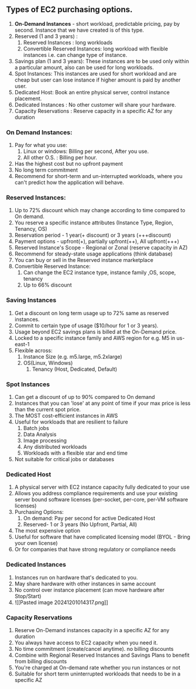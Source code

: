 
## Types of EC2 purchasing options.

1. **On-Demand Instances** - short workload, predictable pricing, pay by second. Instance that we have created is of this type.
2. Reserved (1 and 3 years) : 
	1.  Reserved Instances : long workloads
	2. Convertible Reserved Instances: long workload with flexible instances i.e. can change type of instance.
3. Savings plan (1 and 3 years): These instances are to be used only within a particular amount, also can be used for long workloads.
4. Spot Instances: This instances are used for short workload and are cheap but user can lose instance if higher amount is paid by another user.
5. Dedicated Host: Book an entire physical server, control instance placement.
6. Dedicated Instances : No other customer will share your hardware.
7. Capacity Reservations : Reserve capacity in a specific AZ for any duration

### On Demand Instances:

1. Pay for what you use:
	1. Linux or windows: Billing per second, After you use.
	2. All other O.S. : Billing per hour.
2. Has the highest cost but no upfront payment
3. No long term commitment
4. Recommend for short-term and un-interrupted workloads, where you can't predict how the application will behave.


### Reserved Instances:

1. Up to 72% discount which may change according to time compared to On demand.
2. You reserve a specific instance attributes (Instance Type, Region, Tenancy, OS)
3. Reservation period - 1 year(+ discount) or 3 years (+++discount)
4. Payment options - upfront(+), partially upfront(++), All upfront(+++)
5. Reserved Instance's Scope - Regional or Zonal (reserve capacity in AZ)
6. Recommend for steady-state usage applications (think database)
7. You can buy or sell in the Reserved instance marketplace
8. Convertible Reserved Instance:
	1. Can change the EC2 instance type, instance family ,OS, scope, tenancy
	2. Up to 66% discount


### Saving Instances

1. Get a discount on long term usage up to 72% same as reserved instances.
2. Commit to certain type of usage ($10/hour for 1 or 3 years).
3. Usage beyond EC2 savings plans is billed at the On-Demand price.
4. Locked to a specific instance family and AWS region for e.g. M5 in us-east-1
5. Flexible across:
	1. Instance Size (e.g. m5.large, m5.2xlarge)
	2. OS(Linux, Windows)
		1. Tenancy (Host, Dedicated, Default)


### Spot Instances

1. Can get a discount of up to 90% compared to On demand
2. Instances that you can 'lose' at any point of time if your max price is less than the current spot price.
3. The MOST cost-efficient instances in AWS
4. Useful for workloads that are resilient to failure
	1. Batch jobs
	2. Data Analysis
	3. Image processing
	4. Any distributed workloads
	5. Workloads with a flexible star and end time
5. Not suitable for critical jobs or databases


### Dedicated Host

1. A physical server with EC2 instance capacity fully dedicated to your use
2. Allows you address compliance requirements and use your existing server bound software licenses (per-socket, per-core, per-VM software licenses)
3. Purchasing Options:
	1. On demand: Pay per second for active Dedicated Host
	2. Reserved- 1 or 3 years (No Upfront, Partial, All)
4. The most expensive option
5. Useful for software that have complicated licensing model (BYOL - Bring your own license)
6. Or for companies that have strong regulatory or compliance needs


### Dedicated Instances

1. Instances run on hardware that's dedicated to you.
2. May share hardware with other instances in same account
3. No control over instance placement (can move hardware after Stop/Start)
4. ![[Pasted image 20241201014317.png]]


### Capacity Reservations

1. Reserve On-Demand instances capacity in a specific AZ for any duration
2. You always have access to EC2 capacity when you need it.
3. No time commitment (create/cancel anytime). no billing discounts
4. Combine with Regional Reserved Instances and Savings Plans to benefit from billing discounts
5. You're charged at On-demand rate whether you run instances or not
6. Suitable for short term uninterrupted workloads that needs to be in a specific AZ